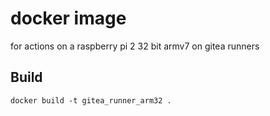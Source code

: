 # docker image

for actions on a raspberry pi 2 32 bit armv7 on gitea runners


## Build


```
docker build -t gitea_runner_arm32 .
```